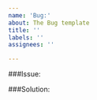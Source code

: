 ```yaml
---
name: 'Bug:'
about: The Bug template
title: ''
labels: ''
assignees: ''

---
```


###Issue:


###Solution:
